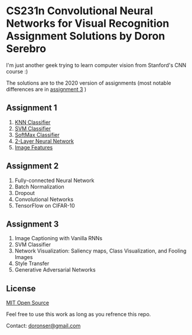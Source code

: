 # CS231n Convolutional Neural Networks for Visual Recognition Assignment Solutions by Doron Serebro

I'm just another geek trying to learn computer vision from Stanford's CNN course :)

The solutions are to the 2020 version of assignments (most notable differences are in [assignment 3](https://cs231n.github.io/assignments2020/assignment3/) )

## Assignment 1
1. [KNN Classifier](../blob/master/Assignment1/knn.ipynb)
2. [SVM Classifier](../blob/master/Assignment1/svm.ipynb)
3. [SoftMax Classifier](../blob/master/Assignment1/softmax.ipynb)
4. [2-Layer Neural Network](../blob/master/Assignment1/two_layer_net.ipynb)
5. [Image Features](../blob/master/Assignment1/features.ipynb)

## Assignment 2
1. Fully-connected Neural Network
2. Batch Normalization
3. Dropout
4. Convolutional Networks
5. TensorFlow on CIFAR-10

## Assignment 3
1. Image Captioning with Vanilla RNNs
2. SVM Classifier
3. Network Visualization: Saliency maps, Class Visualization, and Fooling Images
4. Style Transfer
5. Generative Adversarial Networks

## License
[MIT Open Source](https://choosealicense.com/licenses/mit/)

Feel free to use this work as long as you refrence this repo.

Contact: doronser@gmail.com
